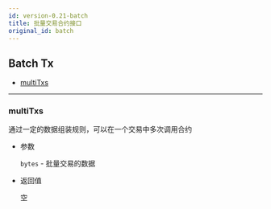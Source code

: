 ```yaml
---
id: version-0.21-batch
title: 批量交易合约接口
original_id: batch
---
```


<h2 class="hover-list">Batch Tx</h2>

* [multiTxs](#multiTxs)

***

### multiTxs

通过一定的数据组装规则，可以在一个交易中多次调用合约

* 参数

    `bytes` - 批量交易的数据

* 返回值

    空

